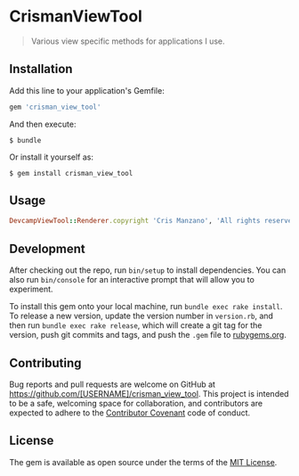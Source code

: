 # CrismanViewTool

> Various view specific methods for applications I use.

## Installation

Add this line to your application's Gemfile:

```ruby
gem 'crisman_view_tool'
```

And then execute:

    $ bundle

Or install it yourself as:

    $ gem install crisman_view_tool

## Usage

```ruby
DevcampViewTool::Renderer.copyright 'Cris Manzano', 'All rights reserved'
```

## Development

After checking out the repo, run `bin/setup` to install dependencies. You can also run `bin/console` for an interactive prompt that will allow you to experiment.

To install this gem onto your local machine, run `bundle exec rake install`. To release a new version, update the version number in `version.rb`, and then run `bundle exec rake release`, which will create a git tag for the version, push git commits and tags, and push the `.gem` file to [rubygems.org](https://rubygems.org).

## Contributing

Bug reports and pull requests are welcome on GitHub at https://github.com/[USERNAME]/crisman_view_tool. This project is intended to be a safe, welcoming space for collaboration, and contributors are expected to adhere to the [Contributor Covenant](http://contributor-covenant.org) code of conduct.


## License

The gem is available as open source under the terms of the [MIT License](http://opensource.org/licenses/MIT).

